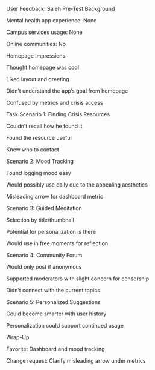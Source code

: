 User Feedback: Saleh
Pre-Test Background

Mental health app experience: None

Campus services usage: None

Online communities: No

Homepage Impressions

Thought homepage was cool

Liked layout and greeting

Didn’t understand the app’s goal from homepage

Confused by metrics and crisis access

Task Scenario 1: Finding Crisis Resources

Couldn’t recall how he found it

Found the resource useful

Knew who to contact

Scenario 2: Mood Tracking

Found logging mood easy

Would possibly use daily due to the appealing aesthetics

Misleading arrow for dashboard metric

Scenario 3: Guided Meditation

Selection by title/thumbnail

Potential for personalization is there

Would use in free moments for reflection

Scenario 4: Community Forum

Would only post if anonymous

Supported moderators with slight concern for censorship

Didn’t connect with the current topics

Scenario 5: Personalized Suggestions

Could become smarter with user history

Personalization could support continued usage

Wrap-Up

Favorite: Dashboard and mood tracking

Change request: Clarify misleading arrow under metrics

